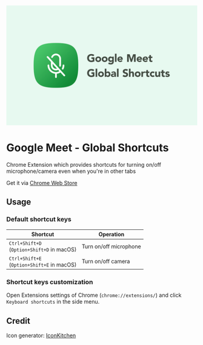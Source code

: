 ![](./img/thumbnail.png)

# Google Meet - Global Shortcuts

Chrome Extension which provides shortcuts for turning on/off microphone/camera even when you're in other tabs

Get it via [Chrome Web Store](https://chromewebstore.google.com/detail/google-meet-global-shortc/jdkiffhdknhmflombljefcdcolcbbihb)

## Usage

### Default shortcut keys

Shortcut|Operation
---|---
`Ctrl+Shift+D`<br>(`Option+Shift+D` in macOS)|Turn on/off microphone
`Ctrl+Shift+E`<br>(`Option+Shift+E` in macOS)|Turn on/off camera

### Shortcut keys customization

Open Extensions settings of Chrome (`chrome://extensions/`) and click `Keyboard shortcuts` in the side menu.

## Credit

Icon generator: [IconKitchen](https://icon.kitchen/i/H4sIAAAAAAAAAzWPvW7DMAyE34VdPTR%2Fbeq1Q9cCzVYUBS1RMhHJdGQpQRD43UM5yEISH4934A3OGApN0N7AYjoeeooEbU6FGnD%2BM%2FCIKdftRNrAksMSMjTARgYFkc2%2FOAdzA50%2FXEc9Bp%2FQMg1V1fmfHhc4nQonE2iBX0%2BFGhsJklaqeNnuze7tQwULWle02uxx864IB6%2B37XanQe4ZxBF9NXT%2BG63lwVe%2FLCO069cGEvteE%2BrYSc4SH3Mgt9BZnaLYEur3vxpgk7Ctn8mk9UId%2FM133r9j%2FSABAAA%3D)

<!--
icon svg

<svg xmlns="http://www.w3.org/2000/svg" width="32" height="32" viewBox="0 0 256 256"><path fill='#fff' d="m213.92 218.62-160-176a8 8 0 0 0-11.84 10.76L80 95.09V128a48 48 0 0 0 69.11 43.12l11.1 12.2A63.41 63.41 0 0 1 128 192a64.07 64.07 0 0 1-64-64 8 8 0 0 0-16 0 80.11 80.11 0 0 0 72 79.6V240a8 8 0 0 0 16 0v-32.41a78.83 78.83 0 0 0 35.16-12.22l30.92 34a8 8 0 1 0 11.84-10.76ZM128 160a32 32 0 0 1-32-32v-15.31l41.66 45.82A32 32 0 0 1 128 160Zm57.52-3.91A63.32 63.32 0 0 0 192 128a8 8 0 0 1 16 0 79.16 79.16 0 0 1-8.11 35.12 8 8 0 0 1-7.19 4.49 7.88 7.88 0 0 1-3.51-.82 8 8 0 0 1-3.67-10.7ZM84 44.87A48 48 0 0 1 176 64v64a49.19 49.19 0 0 1-.26 5 8 8 0 0 1-8 7.17 8.13 8.13 0 0 1-.84 0 8 8 0 0 1-7.12-8.79c.11-1.1.17-2.24.17-3.36V64a32 32 0 0 0-61.31-12.75A8 8 0 1 1 84 44.87Z"/></svg>
-->
